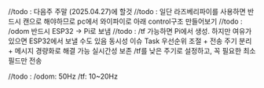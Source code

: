 //todo : 다음주 주말 (2025.04.27)에 할것
//todo : 일단 라즈베리파이를 사용하면 반드시 캔으로 해야하므로 pc에서 와이파이로 아래 control구조 만들어보기
//todo : /odom	반드시 ESP32 → Pi로 보냄
//todo : /tf	가능하면 Pi에서 생성. 하지만 여유가 있으면 ESP32에서 보낼 수도 있음
        동시성 이슈	Task 우선순위 조절 + 전송 주기 분리 + 메시지 경량화로 해결 가능
        실시간성 보존	/tf를 낮은 주기로 설정하고, 꼭 필요한 최소 필드만 전송

//todo : /odom: 50Hz
         /tf: 10~20Hz